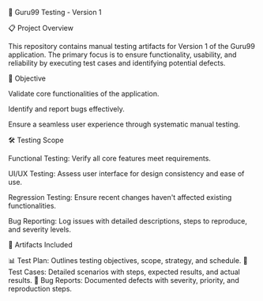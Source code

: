 🧪 Guru99 Testing - Version 1




📋 Project Overview


This repository contains manual testing artifacts for Version 1 of the Guru99 application. The primary focus is to ensure functionality, usability, and reliability by executing test cases and identifying potential defects.



🎯 Objective


Validate core functionalities of the application.

Identify and report bugs effectively.

Ensure a seamless user experience through systematic manual testing.


🛠️ Testing Scope


Functional Testing: Verify all core features meet requirements.

UI/UX Testing: Assess user interface for design consistency and ease of use.

Regression Testing: Ensure recent changes haven't affected existing functionalities.

Bug Reporting: Log issues with detailed descriptions, steps to reproduce, and severity levels.



📄 Artifacts Included



📊 Test Plan: Outlines testing objectives, scope, strategy, and schedule.
📝 Test Cases: Detailed scenarios with steps, expected results, and actual results.
🐞 Bug Reports: Documented defects with severity, priority, and reproduction steps.
